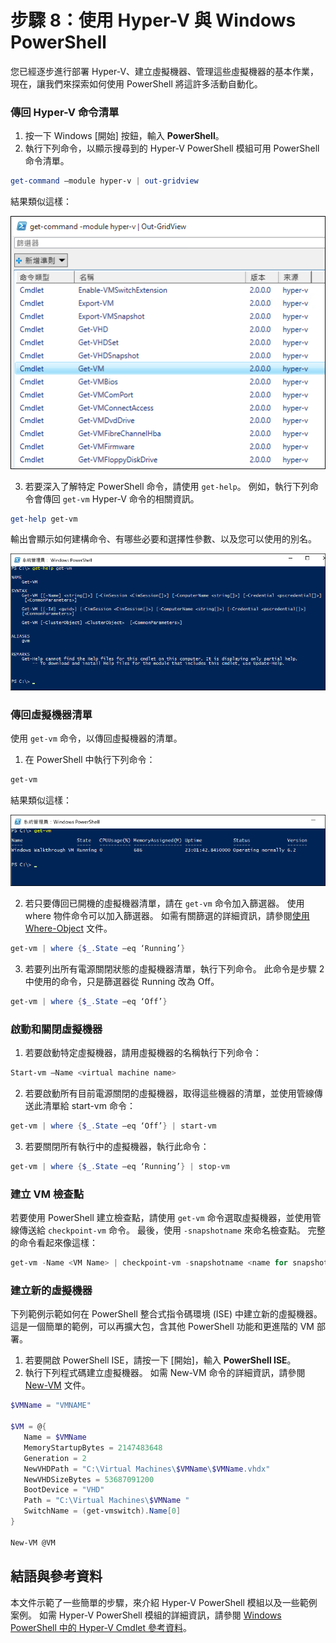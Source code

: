 # 步驟 8：使用 Hyper-V 與 Windows PowerShell

您已經逐步進行部署 Hyper-V、建立虛擬機器、管理這些虛擬機器的基本作業，現在，讓我們來探索如何使用 PowerShell 將這許多活動自動化。

### 傳回 Hyper-V 命令清單

1.  按一下 Windows [開始] 按鈕，輸入 **PowerShell**。
2.  執行下列命令，以顯示搜尋到的 Hyper-V PowerShell 模組可用 PowerShell 命令清單。

 ```powershell
get-command –module hyper-v | out-gridview
 ```
  結果類似這樣：

  ![](media\command_grid.png)

3. 若要深入了解特定 PowerShell 命令，請使用 `get-help`。 例如，執行下列命令會傳回 `get-vm` Hyper-V 命令的相關資訊。

  ```powershell
get-help get-vm
  ```
 輸出會顯示如何建構命令、有哪些必要和選擇性參數、以及您可以使用的別名。

 ![](media\get_help.png)


### 傳回虛擬機器清單

使用 `get-vm` 命令，以傳回虛擬機器的清單。

1. 在 PowerShell 中執行下列命令：

 ```powershell
get-vm
 ```
 結果類似這樣：

 ![](media\get_vm.png)

2. 若只要傳回已開機的虛擬機器清單，請在 `get-vm` 命令加入篩選器。 使用 where 物件命令可以加入篩選器。 如需有關篩選的詳細資訊，請參閱[使用 Where-Object](https://technet.microsoft.com/en-us/library/ee177028.aspx) 文件。

 ```powershell
 get-vm | where {$_.State –eq ‘Running’}
 ```
3.  若要列出所有電源關閉狀態的虛擬機器清單，執行下列命令。 此命令是步驟 2 中使用的命令，只是篩選器從 Running 改為 Off。

 ```powershell
 get-vm | where {$_.State –eq ‘Off’}
 ```

### 啟動和關閉虛擬機器

1. 若要啟動特定虛擬機器，請用虛擬機器的名稱執行下列命令：

 ```powershell
 Start-vm –Name <virtual machine name>
 ```

2. 若要啟動所有目前電源關閉的虛擬機器，取得這些機器的清單，並使用管線傳送此清單給 start-vm 命令：

  ```powershell
 get-vm | where {$_.State –eq ‘Off’} | start-vm
  ```
3. 若要關閉所有執行中的虛擬機器，執行此命令：

  ```powershell
 get-vm | where {$_.State –eq ‘Running’} | stop-vm
  ```

### 建立 VM 檢查點

若要使用 PowerShell 建立檢查點，請使用 `get-vm` 命令選取虛擬機器，並使用管線傳送給 `checkpoint-vm` 命令。 最後，使用 `-snapshotname` 來命名檢查點。 完整的命令看起來像這樣：

 ```powershell
 get-vm -Name <VM Name> | checkpoint-vm -snapshotname <name for snapshot>
 ```
### 建立新的虛擬機器

下列範例示範如何在 PowerShell 整合式指令碼環境 (ISE) 中建立新的虛擬機器。 這是一個簡單的範例，可以再擴大包，含其他 PowerShell 功能和更進階的 VM 部署。

1. 若要開啟 PowerShell ISE，請按一下 [開始]，輸入 **PowerShell ISE**。
2. 執行下列程式碼建立虛擬機器。 如需 New-VM 命令的詳細資訊，請參閱 [New-VM](https://technet.microsoft.com/en-us/library/hh848537.aspx) 文件。

  ```powershell
 $VMName = "VMNAME"

 $VM = @{
     Name = $VMName 
     MemoryStartupBytes = 2147483648
     Generation = 2
     NewVHDPath = "C:\Virtual Machines\$VMName\$VMName.vhdx"
     NewVHDSizeBytes = 53687091200
     BootDevice = "VHD"
     Path = "C:\Virtual Machines\$VMName "
     SwitchName = (get-vmswitch).Name[0]
 }

 New-VM @VM
  ```

## 結語與參考資料

本文件示範了一些簡單的步驟，來介紹 Hyper-V PowerShell 模組以及一些範例案例。 如需 Hyper-V PowerShell 模組的詳細資訊，請參閱 [Windows PowerShell 中的 Hyper-V Cmdlet 參考資料](https://technet.microsoft.com/%5Clibrary/Hh848559.aspx)。




